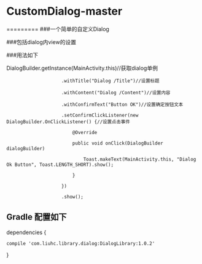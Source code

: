 # CustomDialog-master
========= 
###一个简单的自定义Dialog

###包括dialog内view的设置

###用法如下
> 
DialogBuilder.getInstance(MainActivity.this)//获取dialog单例
> 
                        .withTitle("Dialog /Title")//设置标题
> 
                        .withContent("Dialog /Content")//设置内容
> 
                        .withConfirmText("Button OK")//设置确定按钮文本
> 
                        .setConfirmClickListener(new DialogBuilder.OnClickListener() {//设置点击事件
> 
                            @Override
> 
                            public void onClick(DialogBuilder dialogBuilder) 
> 
                                Toast.makeText(MainActivity.this, "Dialog Ok Button", Toast.LENGTH_SHORT).show();
>  
                            }
> 
                        })
> 
                        .show();

Gradle 配置如下
------- 
> 
dependencies {
> 
    compile 'com.liuhc.library.dialog:DialogLibrary:1.0.2'
> 
}
> 

